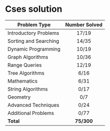# Cses solution

| Problem Type          | Number Solved |
|-----------------------|:-------------:|
| Introductory Problems |     17/19     |
| Sorting and Searching |     14/35     |
| Dynamic Programming   |     10/19     |
| Graph Algorithms      |     10/36     |
| Range Queries         |     12/19     |
| Tree Algorithms       |      6/16     |
| Mathematics           |      6/31     |
| String Algorithms     |      0/17     |
| Geometry              |      0/7      |
| Advanced Techniques   |      0/24     |
| Additional Problems   |      0/77     |
| **Total**             |   **75/300**  |

